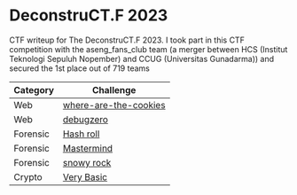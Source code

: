 # DeconstruCT.F 2023
CTF writeup for The DeconstruCT.F 2023. I took part in this CTF competition with the aseng_fans_club team (a merger between HCS (Institut Teknologi Sepuluh Nopember) and CCUG (Universitas Gunadarma)) and secured the 1st place out of 719 teams

| Category | Challenge |
| --- | --- |
| Web | [where-are-the-cookies](/2023/DeconstruCT.F%202023/where-are-the-cookies/)
| Web | [debugzero](/2023/DeconstruCT.F%202023/debugzero/)
| Forensic | [Hash roll](/2023/DeconstruCT.F%202023/Hash%20roll/)
| Forensic | [Mastermind](/2023/DeconstruCT.F%202023/Mastermind/)
| Forensic | [snowy rock](/2023/DeconstruCT.F%202023/snowy%20rock/)
| Crypto | [Very Basic](/2023/DeconstruCT.F%202023/Very%20Basic/)